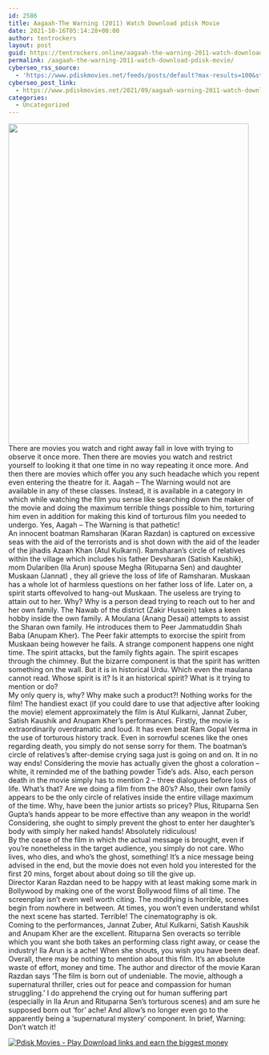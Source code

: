 ```yaml
---
id: 2586
title: Aagaah-The Warning (2011) Watch Download pdisk Movie
date: 2021-10-16T05:14:28+00:00
author: tentrockers
layout: post
guid: https://tentrockers.online/aagaah-the-warning-2011-watch-download-pdisk-movie/
permalink: /aagaah-the-warning-2011-watch-download-pdisk-movie/
cyberseo_rss_source:
  - 'https://www.pdiskmovies.net/feeds/posts/default?max-results=100&start-index=401'
cyberseo_post_link:
  - https://www.pdiskmovies.net/2021/09/aagaah-warning-2011-watch-download.html
categories:
  - Uncategorized
---
```

<div class="separator">
  <a href="https://1.bp.blogspot.com/-wQp0P10b-Y8/YUQ5k5iOK9I/AAAAAAAAALA/4jQrSigLQt0SpeXtqUhB8jviupK6292bgCLcBGAsYHQ/s1500/27900.jpg" imageanchor="1"><img loading="lazy" border="0" data-original-height="1500" data-original-width="1124" height="640" src="https://1.bp.blogspot.com/-wQp0P10b-Y8/YUQ5k5iOK9I/AAAAAAAAALA/4jQrSigLQt0SpeXtqUhB8jviupK6292bgCLcBGAsYHQ/w480-h640/27900.jpg" width="480" /></a>
</div>



<div>
  <div>
    <span>There are movies you watch and right away fall in love with trying to observe it once more. Then there are movies you watch and restrict yourself to looking it that one time in no way repeating it once more. And then there are movies which offer you any such headache which you repent even entering the theatre for it. Aagah – The Warning would not are available in any of these classes. Instead, it is available in a category in which while watching the film you sense like searching down the maker of the movie and doing the maximum terrible things possible to him, torturing him even in addition for making this kind of torturous film you needed to undergo. Yes, Aagah – The Warning is that pathetic!</span>
  </div>
  
  <div>
    <span>An innocent boatman Ramsharan (Karan Razdan) is captured on excessive seas with the aid of the terrorists and is shot down with the aid of the leader of the jihadis Azaan Khan (Atul Kulkarni). Ramsharan&#8217;s circle of relatives within the village which includes his father Devsharan (Satish Kaushik), mom Dulariben (Ila Arun) spouse Megha (Rituparna Sen) and daughter Muskaan (Jannat) , they all grieve the loss of life of Ramsharan. Muskaan has a whole lot of harmless questions on her father loss of life. Later on, a spirit starts offevolved to hang-out Muskaan. The useless are trying to attain out to her. Why? Why is a person dead trying to reach out to her and her own family. The Nawab of the district (Zakir Hussein) takes a keen hobby inside the own family. A Moulana (Anang Desai) attempts to assist the Sharan own family. He introduces them to Peer Jammatuddin Shah Baba (Anupam Kher). The Peer fakir attempts to exorcise the spirit from Muskaan being however he fails. A strange component happens one night time. The spirit attacks, but the family fights again. The spirit escapes through the chimney. But the bizarre component is that the spirit has written something on the wall. But it is in historical Urdu. Which even the maulana cannot read. Whose spirit is it? Is it an historical spirit? What is it trying to mention or do?</span>
  </div>
  
  <div>
    <span>My only query is, why? Why make such a product?! Nothing works for the film! The handiest exact (if you could dare to use that adjective after looking the movie) element approximately the film is Atul Kulkarni, Jannat Zuber, Satish Kaushik and Anupam Kher&#8217;s performances. Firstly, the movie is extraordinarily overdramatic and loud. It has even beat Ram Gopal Verma in the use of torturous history track. Even in sorrowful scenes like the ones regarding death, you simply do not sense sorry for them. The boatman&#8217;s circle of relatives&#8217;s after-demise crying saga just is going on and on. It in no way ends! Considering the movie has actually given the ghost a coloration – white, it reminded me of the bathing powder Tide&#8217;s ads. Also, each person death in the movie simply has to mention 2 – three dialogues before loss of life. What&#8217;s that? Are we doing a film from the 80&#8217;s? Also, their own family appears to be the only circle of relatives inside the entire village maximum of the time. Why, have been the junior artists so pricey? Plus, Rituparna Sen Gupta&#8217;s hands appear to be more effective than any weapon in the world! Considering, she ought to simply prevent the ghost to enter her daughter&#8217;s body with simply her naked hands! Absolutely ridiculous!</span>
  </div>
  
  <div>
    <span>By the cease of the film in which the actual message is brought, even if you&#8217;re nonetheless in the target audience, you simply do not care. Who lives, who dies, and who&#8217;s the ghost, something! It&#8217;s a nice message being advised in the end, but the movie does not even hold you interested for the first 20 mins, forget about about doing so till the give up.</span>
  </div>
  
  <div>
    <span>Director Karan Razdan need to be happy with at least making some mark in Bollywood by making one of the worst Bollywood films of all time. The screenplay isn&#8217;t even well worth citing. The modifying is horrible, scenes begin from nowhere in between. At times, you won&#8217;t even understand whilst the next scene has started. Terrible! The cinematography is ok.</span>
  </div>
  
  <div>
    <span>Coming to the performances, Jannat Zuber, Atul Kulkarni, Satish Kaushik and Anupam Kher are the excellent. Rituparna Sen overacts so terrible which you want she both takes an performing class right away, or cease the industry! Ila Arun is a ache! When she shouts, you wish you have been deaf.</span>
  </div>
  
  <div>
    <span>Overall, there may be nothing to mention about this film. It&#8217;s an absolute waste of effort, money and time. The author and director of the movie Karan Razdan says &#8216;The film is born out of undeniable. The movie, although a supernatural thriller, cries out for peace and compassion for human struggling.&#8217; I do apprehend the crying out for human suffering part (especially in Ila Arun and Rituparna Sen&#8217;s torturous scenes) and am sure he supposed born out &#8216;for&#8217; ache! And allow&#8217;s no longer even go to the apparently being a &#8216;supernatural mystery&#8217; component. In brief, Warning: Don&#8217;t watch it!</span>
  </div>
</div>

[![](https://1.bp.blogspot.com/-KJZYdQTn3nw/YS8VdIdXMyI/AAAAAAAAaw4/BR8dsGkpxw0T8C_4G4ALfMA7cP79KN3kwCLcBGAsYHQ/w400-h58/play_download_buttuons-removebg-preview.png "Pdisk Movies - Play Download links and earn the biggest money")](https://pdisklink.com/1/bnYybDYxMDAxYWs2?dn=1)